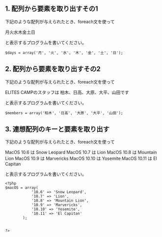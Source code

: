 
## 1. 配列から要素を取り出すその1
下記のような配列が与えられたとき、foreach文を使って

月火水木金土日

と表示するプログラムを書いてください。

```
$days = array('月', '火', '水', '木', '金', '土', '日');
```

## 2. 配列から要素を取り出すその2
下記のような配列が与えられたとき、foreach文を使って

ELITES CAMPのスタッフは 柏木、日高、大原、大平、山田です

と表示するプログラムを書いてください。


```
$members = array('柏木', '日高', '大原', '大平', '山田');
```

## 3. 連想配列のキーと要素を取り出す
下記のような配列が与えられたとき、foreach文を使って

MacOS 10.6 は Snow Leopard
MacOS 10.7 は Lion
MacOS 10.8 は Mountain Lion
MacOS 10.9 は Marvericks
MacOS 10.10 は Yosemite
MacOS 10.11 は El Capitan

と表示するプログラムを書いてください。

```
<?php
$macOS = array(
            '10.6' => 'Snow Leopard',
            '10.7' => 'Lion',
            '10.8' => 'Mountain Lion',
            '10.9' => 'Marvericks',
            '10.10' => 'Yosemite',
            '10.11' => 'El Capitan'
        );


?>
```
